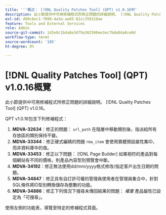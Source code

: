 ```yaml
---
title: '''概述： [!DNL Quality Patches Tool] (QPT) v1.0.16呎'
description: 此小節提供中可用修補程式所修正問題的詳細說明。 [!DNL Quality Patches Tool] (QPT) v1.0.16。
exl-id: d99c6ec1-7098-4a3a-ae65-82cc359318ae
feature: Tools and External Services
role: Admin
source-git-commit: 1d2e0c1b4a8e3d79a362500ee3ec7bde84a6ce0d
workflow-type: tm+mt
source-wordcount: '185'
ht-degree: 0%

---
```


# [!DNL Quality Patches Tool] (QPT) v1.0.16概覽

此小節提供中可用修補程式所修正問題的詳細說明。 [!DNL Quality Patches Tool] (QPT) v1.0.16。

QPT v1.0.16包含下列修補程式：

1. **MDVA-32634**：修正的問題： `url_path` 在階層中移動類別後，指派給所有存放區的類別保持不變。
1. **MDVA-33344**：修正硬式編碼的問題 `rma_item` 會使用實體預設屬性集ID，而非資料庫中的值。
1. **MDVA-33453**：修正以下問題： [!DNL Page Builder] 如果相符的產品對每個網站有不同的價格，則產品內容型別預覽會中斷。
1. **MDVA-34192**：修正無法使用dd/mm/yyyy格式修改/指定客戶出生日期的問題。
1. **MDVA-34847**：修正具有自訂許可權的管理員使用者在管理員集合中，針對SQL條件將ID型別轉換儲存為整數的功能。
1. **MDVA-34886**：修正下列情況下搜尋未傳回結果的問題： *權重* 產品屬性已設定為「可搜尋」。

使用左側的功能表，導覽至特定的修補程式頁面。
